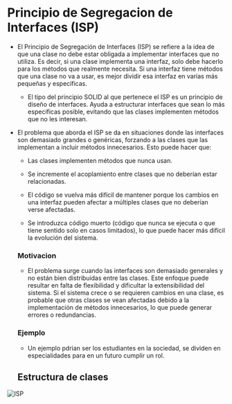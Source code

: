 # Principio de Segregacion de Interfaces (ISP)

 - El Principio de Segregación de Interfaces (ISP) se refiere a la idea de que una clase no debe estar obligada a implementar interfaces que no utiliza. Es decir, si una clase implementa una interfaz, solo debe hacerlo para los métodos que realmente necesita. Si una interfaz tiene métodos que una clase no va a usar, es mejor dividir esa interfaz en varias más pequeñas y específicas.
   - El tipo del principio SOLID al que pertenece el ISP es un principio de diseño de interfaces. Ayuda a estructurar interfaces que sean lo más específicas posible, evitando que las clases implementen métodos que no les interesan.


- El problema que aborda el ISP se da en situaciones donde las interfaces son demasiado grandes o genéricas, forzando a las clases que las implementan a incluir métodos innecesarios. Esto puede hacer que:

  - Las clases implementen métodos que nunca usan.

  - Se incremente el acoplamiento entre clases que no deberían estar relacionadas.

  - El código se vuelva más difícil de mantener porque los cambios en una interfaz pueden afectar a múltiples clases que no deberían verse afectadas.
 
  - Se introduzca código muerto (código que nunca se ejecuta o que tiene sentido solo en casos limitados), lo que puede hacer más difícil la evolución del sistema.

  ### Motivacion

  - El problema surge cuando las interfaces son demasiado generales y no están bien distribuidas entre las clases. Este enfoque puede resultar en falta de flexibilidad y dificultar la extensibilidad del sistema. Si el sistema crece o se requieren cambios en una clase, es probable que otras clases se vean afectadas debido a la implementación de métodos innecesarios, lo que puede generar errores o redundancias.

  ### Ejemplo

   - Un ejemplo pdrian ser los estudiantes en la sociedad, se dividen en especialidades para en un futuro cumplir un rol.

  ## Estructura de clases

  
![ISP](https://github.com/user-attachments/assets/5b758f09-2ef4-463d-8787-5487d46c9d01)

     


